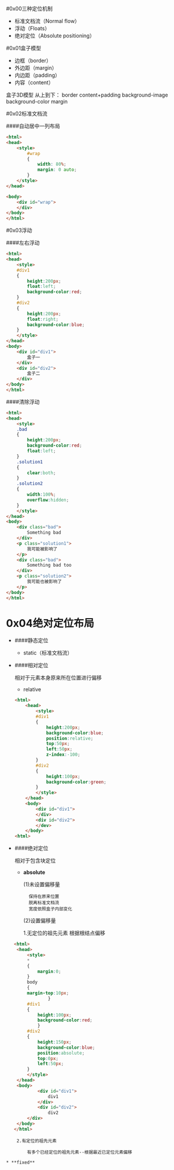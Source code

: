 #0x00三种定位机制

* 标准文档流（Normal flow）
* 浮动（Floats）
* 绝对定位（Absolute positioning）

#0x01盒子模型

* 边框（border）
* 外边距（margin）
* 内边距（padding）
* 内容（content）

盒子3D模型
从上到下：
border
content+padding
background-image
background-color
margin

#0x02标准文档流

####自动居中一列布局

```html
<html>
<head>
    <style>
        #wrap
        {
            width: 80%;
            margin: 0 auto;
        }    
    </style>
</head>

<body>
    <div id="wrap">
    </div>
</body>
</html>
```

#0x03浮动

####左右浮动

```html
<html>
<head>
    <style>
    #div1
    {
        height:200px;
        float:left;
        background-color:red;
    }
    #div2
    {
        height:200px;
        float:right;
        background-color:blue;
    }
    </style>
</head>
<body>
    <div id="div1">
        盒子一
    </div>
    <div id="div2">
        盒子二
    </div>
</body>
</html>
```

####清除浮动

```html
<html>
<head>
    <style>
    .bad
    {
        height:200px;
        background-color:red;
        float:left;
    }
    .solution1
    {
        clear:both;
    }
    .solution2
    {
        width:100%;
        overflow:hidden;
    }    
    </style>
</head>
<body>
    <div class="bad">
        Something bad
    </div>
    <p class="solution1">
        我可能被影响了
    </p>
    <div class="bad">
        Something bad too
    </div>
    <p class="solution2">
        我可能也被影响了
    </p>
</body>
</html>
```

# 0x04绝对定位布局

* ####静态定位
    * static（标准文档流）
* ####相对定位

    相对于元素本身原来所在位置进行偏移

    * relative
    
    ```html
    <html>
        <head>
            <style>
            #div1
            {
                height:200px;
                background-color:blue;
                position:relative;
                top:50px;
                left:50px;
                z-index:-100;
            }
            #div2
            {
                height:100px;
                background-color:green;
            }
            </style>
        </head>
        <body>
            <div id="div1">
            </div>
            <div id="div2">
            </dev>
        </body>
    <html>
    ```
* ####绝对定位
    
    相对于包含块定位
    
    * **absolute**
        
        (1)未设置偏移量

            保持在原来位置
            脱离标准文档流
            宽度依照盒子内部变化
            
        (2)设置偏移量
            
        1.无定位的祖先元素
          根据根结点偏移
```html
   <html>
	<head>
	    <style>
		* 
		{
		    margin:0;
		}
		body 
		{
		margin-top:10px;
                }
		#div1 
		{
		    height:100px;
		    background-color:red;
    		}
		#div2 
		{
		    height:150px;
		    background-color:blue;
		    position:absolute;
		    top:0px;
		    left:50px;
		}
	    </style>
	</head>
	<body>
            <div id="div1">
                div1
            </div>
            <div id="div2">
                div2
	    </div>
	</body>
   </html>
```
        2.有定位的祖先元素
            
            有多个已经定位的祖先元素--根据最近已定位元素偏移
        
    * **fixed**
    
    